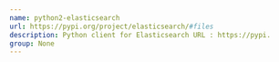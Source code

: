 ```yaml
---
name: python2-elasticsearch
url: https://pypi.org/project/elasticsearch/#files
description: Python client for Elasticsearch URL : https://pypi.
group: None
---
```

